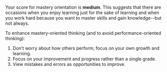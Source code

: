 Your score for mastery orientation is **medium**. This suggests that there are occasions when you enjoy learning just for the sake of learning and when you work hard  because you want to master skills and gain knowledge--but not always.

To enhance mastery-oriented thinking (and to avoid performance-oriented thinking): 

1.	Don’t worry about how others perform; focus on your own growth and learning. 
2.	Focus on your improvement and progress rather than a single grade.
3.	View mistakes and errors as opportunities to improve.
